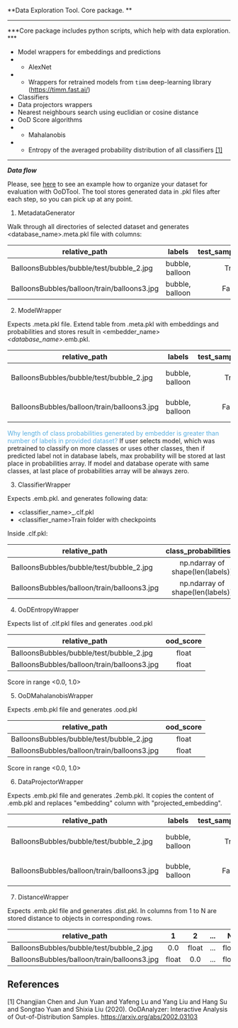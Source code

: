 **Data Exploration Tool. Core package. **
______________________________________________________________________

***Core package includes python scripts, which help with data exploration. ***

* Model wrappers for embeddings and predictions
* * AlexNet
* * Wrappers for retrained models from `timm` deep-learning library (https://timm.fast.ai/)
* Classifiers
* Data projectors wrappers
* Nearest neighbours search using euclidian or cosine distance
* OoD Score algorithms
* * Mahalanobis
* * Entropy of the averaged probability distribution of all classifiers [[1]](#1)

______________________________________________________________________


***Data flow***

Please, see [here](././example_data/example_datasets) to see an example
how to organize your dataset for evaluation with OoDTool. The tool stores generated
data in .pkl files after each step, so you can pick up at any point. 

1. MetadataGenerator

Walk through all directories of selected dataset and generates <database_name>.meta.pkl file with columns:

| relative_path                               |          labels          | test_sample |   label |
|---------------------------------------------|:------------------------:|------------:|--------:|
| BalloonsBubbles/bubble/test/bubble_2.jpg    |     bubble, balloon      |        True |  bubble |
| BalloonsBubbles/balloon/train/balloons3.jpg |     bubble, balloon      |       False | balloon |

2. ModelWrapper

Expects .meta.pkl file. Extend table from .meta.pkl with embeddings and probabilities and stores result in
<embedder_name>_<database_name>_<timedate>.emb.pkl. 


| relative_path                               |          labels          | test_sample |   label |  embedding |                  class_probabilities |
|---------------------------------------------|:------------------------:|------------:|--------:|-----------:|-------------------------------------:|
| BalloonsBubbles/bubble/test/bubble_2.jpg    |     bubble, balloon      |        True |  bubble | np.ndarray | np.ndarray of shape(len(labels) + 1) |
| BalloonsBubbles/balloon/train/balloons3.jpg |     bubble, balloon      |       False | balloon | np.ndarray | np.ndarray of shape(len(labels) + 1) |

<span style="color:#59afe1"> Why length of class probabilities generated by embedder is greater than number of labels in provided dataset? </span>
If user selects model, which was pretrained to classify on more classes or uses other classes, then if predicted label
not in database labels, max probability will be stored at last place in probabilities array. If model and database operate with same classes, at last
place of probabilities array will be always zero.


3. ClassifierWrapper

Expects .emb.pkl. and generates following data:
* <classifier_name>_<timedate>.clf.pkl
* <classifier_name>Train folder with checkpoints

Inside .clf.pkl:


| relative_path                               |      class_probabilities_1       | ... |      class_probabilities_N       |
|---------------------------------------------|:--------------------------------:|:---:|:--------------------------------:|
| BalloonsBubbles/bubble/test/bubble_2.jpg    | np.ndarray of shape(len(labels)) | ... | np.ndarray of shape(len(labels)) |
| BalloonsBubbles/balloon/train/balloons3.jpg | np.ndarray of shape(len(labels)) | ... | np.ndarray of shape(len(labels)) |


4. OoDEntropyWrapper

Expects list of .clf.pkl files and generates .ood.pkl


| relative_path                               | ood_score |
|---------------------------------------------|:---------:|
| BalloonsBubbles/bubble/test/bubble_2.jpg    |   float   |
| BalloonsBubbles/balloon/train/balloons3.jpg |   float   |

Score in range <0.0, 1.0>

5. OoDMahalanobisWrapper

Expects .emb.pkl file and generates .ood.pkl


| relative_path                               | ood_score |
|---------------------------------------------|:---------:|
| BalloonsBubbles/bubble/test/bubble_2.jpg    |   float   |
| BalloonsBubbles/balloon/train/balloons3.jpg |   float   |

Score in range <0.0, 1.0>

6. DataProjectorWrapper

Expects .emb.pkl file and generates .2emb.pkl. It copies the content of .emb.pkl and replaces "embedding" column
with "projected_embedding".


| relative_path                               |          labels          | test_sample |   label | projected_embedding  |                  class_probabilities |
|---------------------------------------------|:------------------------:|------------:|--------:|---------------------:|-------------------------------------:|
| BalloonsBubbles/bubble/test/bubble_2.jpg    |     bubble, balloon      |        True |  bubble |           np.ndarray | np.ndarray of shape(len(labels) + 1) |
| BalloonsBubbles/balloon/train/balloons3.jpg |     bubble, balloon      |       False | balloon |           np.ndarray | np.ndarray of shape(len(labels) + 1) |


7. DistanceWrapper

Expects .emb.pkl file and generates .dist.pkl. In columns from 1 to N are stored distance to objects
in corresponding rows. 


| relative_path                               |   1   |   2   | ... |   N   |
|---------------------------------------------|:-----:|:-----:|:---:|:-----:|
| BalloonsBubbles/bubble/test/bubble_2.jpg    |  0.0  | float | ... | float |
| BalloonsBubbles/balloon/train/balloons3.jpg | float |  0.0  | ... | float |


## References
<a id="1">[1]</a> 
Changjian Chen and Jun Yuan and Yafeng Lu and Yang Liu and Hang Su and Songtao Yuan and Shixia Liu (2020). 
OoDAnalyzer: Interactive Analysis of Out-of-Distribution Samples. https://arxiv.org/abs/2002.03103
